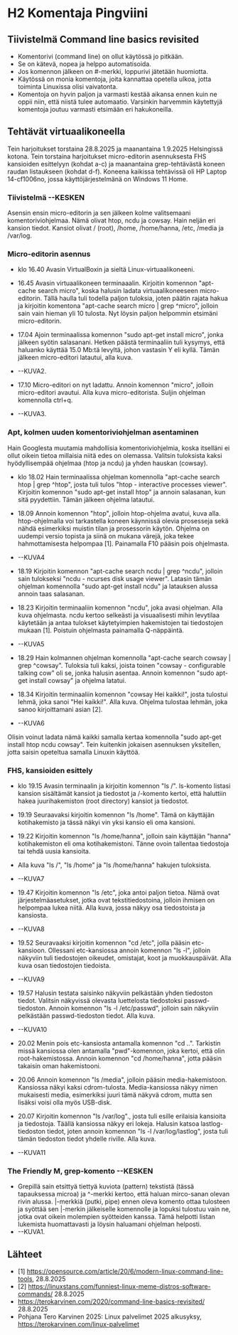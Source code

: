 # H2 Komentaja Pingviini

## Tiivistelmä Command line basics revisited

- Komentorivi (command line) on ollut käytössä jo pitkään.
- Se on kätevä, nopea ja helppo automatisoida.
- Jos komennon jälkeen on #-merkki, loppurivi jätetään huomiotta.
- Käytössä on monia komentoja, joita kannattaa opetella ulkoa, jotta toiminta Linuxissa olisi vaivatonta.
- Komentoja on hyvin paljon ja varmasti kestää aikansa ennen kuin ne oppii niin, että niistä tulee automaatio. Varsinkin harvemmin käytettyjä komentoja joutuu varmasti etsimään eri hakukoneilla. 



## Tehtävät virtuaalikoneella

Tein harjoitukset torstaina 28.8.2025 ja maanantaina 1.9.2025 Helsingissä kotona. Tein torstaina harjoitukset micro-editorin asennuksesta FHS kansioiden esittelyyn (kohdat a-c) ja maanantaina grep-tehtävästä koneen raudan listaukseen (kohdat d-f). Koneena kaikissa tehtävissä oli HP Laptop 14-cf1006no, jossa käyttöjärjestelmänä on Windows 11 Home. 


### Tiivistelmä      --KESKEN

Asensin ensin micro-editorin ja sen jälkeen kolme valitsemaani komentoriviohjelmaa. Nämä olivat htop, ncdu ja cowsay. Hain neljän eri kansion tiedot. Kansiot olivat / (root), /home, /home/hanna, /etc, /media ja /var/log.


### Micro-editorin asennus

* klo 16.40 Avasin VirtualBoxin ja sieltä Linux-virtuaalikoneeni.
* 16.45 Avasin virtuaalikoneen terminaaalin. Kirjoitin komennon "apt-cache search micro", koska halusin ladata virtuaalikoneeseen micro-editorin. Tällä haulla tuli todella paljon tuloksia, joten päätin rajata hakua ja kirjoitin komentona "apt-cache search micro | grep ^micro", jolloin sain vain hieman yli 10 tulosta. Nyt löysin paljon helpommin etsimäni micro-editorin.
* 17.04 Ajoin terminaalissa komennon "sudo apt-get install micro", jonka jälkeen syötin salasanani. Hetken päästä terminaaliin tuli kysymys, että haluanko käyttää 15.0 Mb:tä levyltä, johon vastasin Y eli kyllä. Tämän jälkeen micro-editori latautui, alla kuva.
* --KUVA2.

* 17.10 Micro-editori on nyt ladattu. Annoin komennon "micro", jolloin micro-editori avautui. Alla kuva micro-editorista. Suljin ohjelman komennolla ctrl+q.
* --KUVA3.


### Apt, kolmen uuden komentoriviohjelman asentaminen

Hain Googlesta muutamia mahdollisia komentoriviohjelmia, koska itselläni ei ollut oikein tietoa millaisia niitä edes on olemassa. Valitsin tuloksista kaksi hyödyllisempää ohjelmaa (htop ja ncdu) ja yhden hauskan (cowsay).

* klo 18.02 Hain terminaalissa ohjelman komennolla "apt-cache search htop | grep ^htop", josta tuli tulos "htop - interactive processes viewer". Kirjoitin komennon "sudo apt-get install htop" ja annoin salasanan, kun sitä pyydettiin. Tämän jälkeen ohjelma latautui.
* 18.09 Annoin komennon "htop", jolloin htop-ohjelma avatui, kuva alla. htop-ohjelmalla voi tarkastella koneen käynnissä olevia prosesseja sekä nähdä esimerkiksi muistin tilan ja prosessorin käytön. Ohjelma on uudempi versio topista ja siinä on mukana värejä, joka tekee hahmottamisesta helpompaa [1]. Painamalla F10 pääsin pois ohjelmasta.
* --KUVA4

* 18.19 Kirjoitin komennon "apt-cache search ncdu | grep ^ncdu", jolloin sain tulokseksi "ncdu - ncurses disk usage viewer". Latasin tämän ohjelman komennolla "sudo apt-get install ncdu" ja latauksen alussa annoin taas salasanan.
* 18.23 Kirjoitin terminaaliin komennon "ncdu", joka avasi ohjelman. Alla kuva ohjelmasta. ncdu kertoo selkeästi ja visuaalisesti mihin levytilaa käytetään ja antaa tulokset käytetyimpien hakemistojen tai tiedostojen mukaan [1]. Poistuin ohjelmasta painamalla Q-näppäintä.
* --KUVA5

* 18.29 Hain kolmannen ohjelman komennolla "apt-cache search cowsay | grep ^cowsay". Tuloksia tuli kaksi, joista toinen "cowsay - configurable talking cow" oli se, jonka halusin asentaa. Annoin komennon "sudo apt-get install cowsay" ja ohjelma latatui.
* 18.34 Kirjoitin terminaaliin komennon "cowsay Hei kaikki!", josta tulostui lehmä, joka sanoi "Hei kaikki!". Alla kuva. Ohjelma tulostaa lehmän, joka sanoo kirjoittamani asian [2].
* --KUVA6

Olisin voinut ladata nämä kaikki samalla kertaa komennolla "sudo apt-get install htop ncdu cowsay". Tein kuitenkin jokaisen asennuksen yksitellen, jotta saisin opeteltua samalla Linuxin käyttöä.


### FHS, kansioiden esittely

* klo 19.15 Avasin terminaalin ja kirjoitin komennon "ls /". ls-komento listasi kansion sisältämät kansiot ja tiedostot ja /-komento kertoi, että haluttiin hakea juurihakemiston (root directory) kansiot ja tiedostot.
* 19.19 Seuraavaksi kirjoitin komennon "ls /home". Tämä on käyttäjän kotihakemisto ja tässä näkyi vin yksi kansio eli oma kansioni.
* 19.22 Kirjoitin komennon "ls /home/hanna", jolloin sain käyttäjän "hanna" kotihakemiston eli oma kotihakemistoni. Tänne ovoin tallentaa tiedostoja tai tehdä uusia kansioita.
* Alla kuva "ls /", "ls /home" ja "ls /home/hanna" hakujen tuloksista.
* --KUVA7

* 19.47 Kirjoitin komennon "ls /etc", joka antoi paljon tietoa. Nämä ovat järjestelmäasetukset, jotka ovat tekstitiedostoina, jolloin ihmisen on helpompaa lukea niitä. Alla kuva, jossa näkyy osa tiedostoista ja kansiosta.
* --KUVA8
  
* 19.52 Seuravaaksi kirjoitin komennon "cd /etc", jolla pääsin etc-kansioon. Ollessani etc-kansiossa annoin komennon "ls -l", jolloin näkyviin tuli tiedostojen oikeudet, omistajat, koot ja muokkauspäivät. Alla kuva osan tiedostojen tiedoista.
* --KUVA9

* 19.57 Halusin testata saisinko näkyviin pelkästään yhden tiedoston tiedot. Valitsin näkyvissä olevasta luettelosta tiedostoksi passwd-tiedoston. Annoin komennon "ls -l /etc/passwd", jolloin sain näkyviin pelkästään passwd-tiedoston tiedot. Alla kuva.
* --KUVA10

* 20.02 Menin pois etc-kansiosta antamalla komennon "cd ..". Tarkistin missä kansiossa olen antamalla "pwd"-komennon, joka kertoi, että olin  root-hakemistossa. Annoin komennon "cd /home/hanna", jotta pääsin takaisin oman hakemistooni.
* 20.06 Annoin komennon "ls /media", jolloin pääsin media-hakemistoon. Kansiossa näkyi kaksi cdrom-tulosta. Media-kansiossa näkyy nimen mukaisesti media, esimerkiksi juuri tämä näkyvä cdrom, mutta sen lisäksi voisi olla myös USB-disk.
* 20.07 Kirjoitin komennon "ls /var/log"., josta tuli esille erilaisia kansioita ja tiedostoja. Täällä kansiossa näkyy eri lokeja. Halusin katsoa lastlog-tiedoston tiedot, joten annoin komennon "ls -l /var/log/lastlog", josta tuli tämän tiedoston tiedot yhdelle riville. Alla kuva.
* --KUVA11


### The Friendly M, grep-komento     --KESKEN

* Grepillä sain etsittyä tiettyä kuviota (pattern) tekstistä (tässä tapauksessa microa) ja ^-merkki kertoo, että haluan mirco-sanan olevan rivin alussa. |-merkkiä (putki, pipe) ennen oleva komento ottaa tulosteen ja syöttää sen |-merkin jälkeiselle komennolle ja lopuksi tulostuu vain ne, jotka ovat oikein molempien syötteiden kanssa. Tämä helpotti listan lukemista huomattavasti ja löysin haluamani ohjelman helposti.
* --KUVA1.


## Lähteet

* [1] https://opensource.com/article/20/6/modern-linux-command-line-tools, 28.8.2025
* [2] https://linuxstans.com/funniest-linux-meme-distros-software-commands/ 28.8.2025
* https://terokarvinen.com/2020/command-line-basics-revisited/ 28.8.2025
* Pohjana Tero Karvinen 2025: Linux palvelimet 2025 alkusyksy, https://terokarvinen.com/linux-palvelimet
